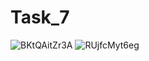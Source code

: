 # Task_7
![BKtQAitZr3A](https://user-images.githubusercontent.com/90568044/140402646-b97af081-3525-4b93-afc5-0f411cd42651.jpg)
![RUjfcMyt6eg](https://user-images.githubusercontent.com/90568044/140402682-dedc7668-cc7c-4b0b-b514-cfc3e443f8bd.jpg)
